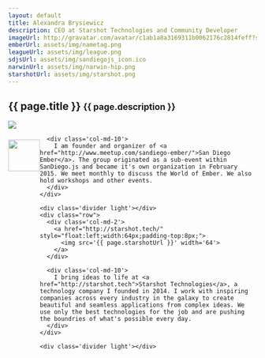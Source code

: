 ```yaml
---
layout: default
title: Alexandra Brysiewicz
description: CEO at Starshot Technologies and Community Developer
imageUrl: http://gravatar.com/avatar/c1ab1a8a3169311b0062176c2814feff?s=320
emberUrl: assets/img/nametag.png
leagueUrl: assets/img/league.png
sdjsUrl: assets/img/sandiegojs_icon.ico
narwinUrl: assets/img/narwin-hip.png
starshotUrl: assets/img/starshot.png
---
```


<div class="row">
  <div class="col-md-12">
    <h2>
      {{ page.title }}
      <small>{{ page.description }}</small>
    </h2>
  </div>
</div>

<div class="divider"></div>

<div class="row post">
  <div class="col-md-3 gravatar">
    <img src='{{ page.imageUrl }}' />
  </div>

  <div class="col-md-offset-1 col-md-8">
    <div class="row">
      <div class='col-md-2'>
        <a href="http://www.meetup.com/sandiego-ember/" style="float:left;width:64px;padding-top:8px;">
          <img src='{{ page.emberUrl }}' width='64'>
        </a>
      </div>

      <div class='col-md-10'>
        I am founder and organizer of <a href="http://www.meetup.com/sandiego-ember/">San Diego Ember</a>. The group originated as a sub-event within SanDiego.js and became it's own organization in February 2015. We meet monthly to discuss the World of Ember. We also hold workshops and other events.
      </div>
    </div>

    <div class='divider light'></div>
    <div class="row">
      <div class='col-md-2'>
        <a href="http://starshot.tech/" style="float:left;width:64px;padding-top:8px;">
          <img src='{{ page.starshotUrl }}' width='64'>
        </a>
      </div>

      <div class='col-md-10'>
        I bring ideas to life at <a href="http://starshot.tech">Starshot Technologies</a>, a technology company I founded in 2014. I work with inspiring companies across every industry in the galaxy to create beautiful and seamless applications from complex ideas. We use only the best technologies for the job and are pushing the boundries of what's possible every day.
      </div>
    </div>

    <div class='divider light'></div>
  </div>
</div>

